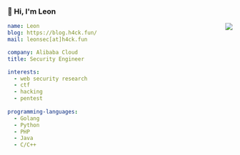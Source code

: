 ### 👋 Hi, I'm Leon

<img align="right" src="https://github-readme-stats.vercel.app/api?username=Le0nsec&count_private=true&theme=buefy" />

``` yaml
name: Leon
blog: https://blog.h4ck.fun/
mail: leonsec[at]h4ck.fun

company: Alibaba Cloud
title: Security Engineer

interests:
  - web security research
  - ctf
  - hacking
  - pentest
  
programming-languages:
  - Golang
  - Python
  - PHP
  - Java
  - C/C++
```

<!--
![Leonsec's GitHub stats](https://github-readme-stats-git-masterrstaa-rickstaa.vercel.app/api?username=Le0nsec&count_private=true&theme=buefy)
-->


<!--
![Top Langs](https://github-readme-stats-git-masterrstaa-rickstaa.vercel.app/api/top-langs/?username=Le0nsec&layout=compact&theme=buefy)
-->

<!--
**Le0nsec/Le0nsec** is a ✨ _special_ ✨ repository because its `README.md` (this file) appears on your GitHub profile.

Here are some ideas to get you started:

- 🔭 I’m currently working on ...
- 🌱 I’m currently learning ...
- 👯 I’m looking to collaborate on ...
- 🤔 I’m looking for help with ...
- 💬 Ask me about ...
- 📫 How to reach me: ...
- 😄 Pronouns: ...
- ⚡ Fun fact: ...
-->
